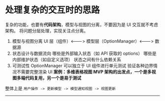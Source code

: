 # 处理复杂的交互时的思路

复杂的功能，也要有**代码架构**，模型与视图的分离，不要因为是 UI 交互就不考虑架构。
将问题分层处理，实现关注点分离。

1. 模型与视图分离
   UI 层（组件）<---> 模型层（OptionManager）<---> 数据源
2. 状态设计与数据流向
   哪些是外部输入状态（如 API 获取的 options）
   哪些是内部维护状态（如自定义选项）
   状态之间有什么依赖关系
3. 可测试性
   OptionManager 可以独立于 UI 组件进行单元测试
   验证各种边界情况不需要完整渲染 UI
   **案例：多维表格视图 MVP 架构的出发点，一个是多视图多端代码复用，另一个是易于测试**

整体上是 `用户操作 -> 更新模型 -> 模型通知视图 -> 视图更新`

---
